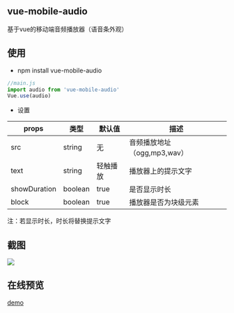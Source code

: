 ## vue-mobile-audio
基于vue的移动端音频播放器（语音条外观）

## 使用

* npm install vue-mobile-audio
```javascript
//main.js
import audio from 'vue-mobile-audio'
Vue.use(audio)
```
* 设置   

props|类型|默认值|描述
------------|------------|------------|------------
src|string|无|音频播放地址（ogg,mp3,wav）
text|string|轻触播放|播放器上的提示文字
showDuration|boolean|true|是否显示时长
block|boolean|true|播放器是否为块级元素

注：若显示时长，时长将替换提示文字   


## 截图
![](https://github.com/826327700/vue-mobile-audio/blob/master/dist/preview.png)

## 在线预览
[demo](https://826327700.github.io/vue-mobile-audio/dist/#/ "demo")
